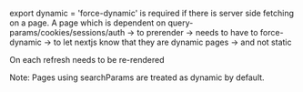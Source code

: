 export dynamic = 'force-dynamic' is required if there is server side fetching on a page.
A page which is dependent on query-params/cookies/sessions/auth -> to prerender -> needs to have to force-dynamic -> to let nextjs know that they are dynamic pages -> and not static

On each refresh needs to be re-rendered

Note: Pages using searchParams are treated as dynamic by default.
